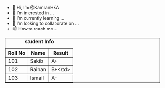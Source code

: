 - 👋 Hi, I’m @KamranHKA
- 👀 I’m interested in ...
- 🌱 I’m currently learning ...
- 💞️ I’m looking to collaborate on ...
- 📫 How to reach me ...

<!---
KamranHKA/KamranHKA is a ✨ special ✨ repository because its `README.md` (this file) appears on your GitHub profile.
You can click the Preview link to take a look at your changes.
--->

<html>
<table border="1">
<caption><b>student Info </b></caption>
<tr><th>Roll No </th>
<th>Name</th>
<th>Result </th></tr>
<tr><td>101</td><td>Sakib</td><td>A+</td></tr>
<tr><td>102</td><td>Raihan</td><td>B+<\td>
<tr><td>103</td><td>Ismail</td><td>A-</td>
</table>

  
          
      
  

